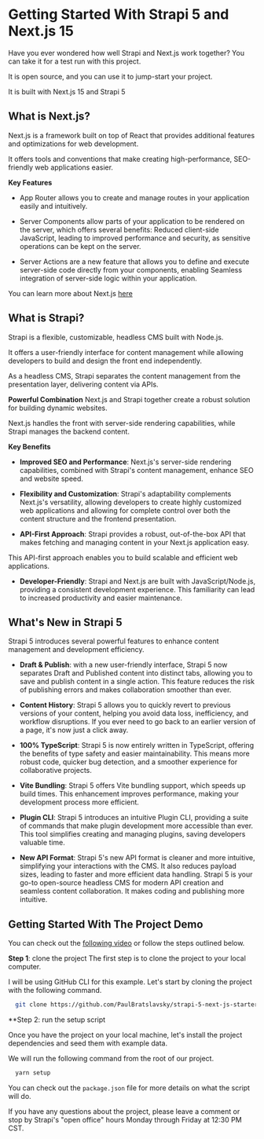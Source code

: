 # Getting Started With Strapi 5 and Next.js 15 

Have you ever wondered how well Strapi and Next.js work together? You can take it for a test run with this project.

It is open source, and you can use it to jump-start your project.

It is built with Next.js 15 and Strapi 5 

## What is Next.js?
Next.js is a framework built on top of React that provides additional features and optimizations for web development. 

It offers tools and conventions that make creating high-performance, SEO-friendly web applications easier.

**Key Features**
- App Router allows you to create and manage routes in your application easily and intuitively.

- Server Components allow parts of your application to be rendered on the server, which offers several benefits: Reduced client-side JavaScript, leading to improved performance and security, as sensitive operations can be kept on the server.

- Server Actions are a new feature that allows you to define and execute server-side code directly from your components, enabling Seamless integration of server-side logic within your application.

You can learn more about Next.js [here](https://nextjs.org/docs)

## What is Strapi?
Strapi is a flexible, customizable, headless CMS built with Node.js.

It offers a user-friendly interface for content management while allowing developers to build and design the front end independently. 

As a headless CMS, Strapi separates the content management from the presentation layer, delivering content via APIs.

**Powerful Combination**
Next.js and Strapi together create a robust solution for building dynamic websites. 

Next.js handles the front with server-side rendering capabilities, while Strapi manages the backend content.

**Key Benefits**

- **Improved SEO and Performance**: Next.js's server-side rendering capabilities, combined with Strapi's content management, enhance SEO and website speed. 

- **Flexibility and Customization**: Strapi's adaptability complements Next.js's versatility, allowing developers to create highly customized web applications and allowing for complete control over both the content structure and the frontend presentation.

- **API-First Approach**: Strapi provides a robust, out-of-the-box API that makes fetching and managing content in your Next.js application easy. 

This API-first approach enables you to build scalable and efficient web applications.

- **Developer-Friendly**: Strapi and Next.js are built with JavaScript/Node.js, providing a consistent development experience. This familiarity can lead to increased productivity and easier maintenance.

## What's New in Strapi 5
Strapi 5 introduces several powerful features to enhance content management and development efficiency.

- **Draft & Publish**: with a new user-friendly interface, Strapi 5 now separates Draft and Published content into distinct tabs, allowing you to save and publish content in a single action. This feature reduces the risk of publishing errors and makes collaboration smoother than ever.

- **Content History**: Strapi 5 allows you to quickly revert to previous versions of your content, helping you avoid data loss, inefficiency, and workflow disruptions. If you ever need to go back to an earlier version of a page, it's now just a click away.

- **100% TypeScript**: Strapi 5 is now entirely written in TypeScript, offering the benefits of type safety and easier maintainability. This means more robust code, quicker bug detection, and a smoother experience for collaborative projects.

- **Vite Bundling**: Strapi 5 offers Vite bundling support, which speeds up build times. This enhancement improves performance, making your development process more efficient.

- **Plugin CLI**: Strapi 5 introduces an intuitive Plugin CLI, providing a suite of commands that make plugin development more accessible than ever. This tool simplifies creating and managing plugins, saving developers valuable time.

- **New API Format**: Strapi 5's new API format is cleaner and more intuitive, simplifying your interactions with the CMS. It also reduces payload sizes, leading to faster and more efficient data handling.
Strapi 5 is your go-to open-source headless CMS for modern API creation and seamless content collaboration. It makes coding and publishing more intuitive.


## Getting Started With The Project Demo

You can check out the [following video](https://www.youtube.com/watch?v=RSdRM4gw218) or follow the steps outlined below.

**Step 1**: clone the project
The first step is to clone the project to your local computer.

I will be using GitHub CLI for this example. Let's start by cloning the project with the following command.

``` bash
  git clone https://github.com/PaulBratslavsky/strapi-5-next-js-starter-project.git
```
**Step 2: run the setup script

Once you have the project on your local machine, let's install the project dependencies and seed them with example data.

We will run the following command from the root of our project.

``` bash
  yarn setup
```

You can check out the `package.json` file for more details on what the script will do.

If you have any questions about the project, please leave a comment or stop by Strapi's "open office" hours Monday through Friday at 12:30 PM CST. 
